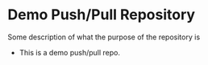 # Demo Push/Pull Repository

Some description of what the purpose of the repository is
 
  - This is a demo push/pull repo.
